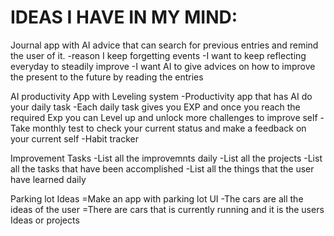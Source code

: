 # IDEAS I HAVE IN MY MIND: 

Journal app with AI advice that can search for previous entries and remind the user of it. 
-reason I keep forgetting events
-I want to keep reflecting everyday to steadily improve
-I want AI to give advices on how to improve the present to the future by reading the entries

AI productivity App with Leveling system
-Productivity app that has AI do your daily task
-Each daily task gives you EXP and once you reach the required Exp you can Level up and unlock more challenges to improve self
-Take monthly test to check your current status and make a feedback on your current self
-Habit tracker

Improvement Tasks
-List all the improvemnts daily
-List all the projects
-List all the tasks that have been accomplished
-List all the things that the user have learned daily

Parking lot Ideas
=Make an app with parking lot UI
-The cars are all the ideas of the user
=There are cars that is currently running and it is the users Ideas or projects


